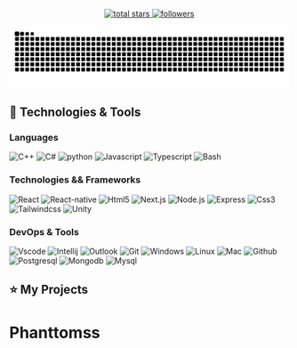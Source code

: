 <p align="center">
  <a href="https://github.com/Phanttomss?tab=repositories&sort=stargazers">
    <img alt="total stars" title="Total forks on GitHub" src="https://custom-icon-badges.herokuapp.com/badge/dynamic/json?logo=fork&host=formatted-dynamic-badges.herokuapp.com&formatter=metric&style=for-the-badge&color=ff0013&labelColor=ae1206&label=forks&query=$.forks&url=https://api.github-star-counter.workers.dev/user/Phanttomss"/>
  </a>
  <a href="https://github.com/Phanttomss?tab=followers">
    <img alt="followers" title="Follow me on Github" src="https://custom-icon-badges.herokuapp.com/github/followers/Phanttomss?color=236ad3&labelColor=1155ba&style=for-the-badge&logo=person-add&label=Follow&logoColor=white"/></a>
</p>

![github contribution grid snake animation](https://raw.githubusercontent.com/0-don/0-don/output/github-contribution-grid-snake-dark.svg)

## 🔧 Technologies & Tools

### Languages
![C++](https://img.shields.io/badge/C%2B%2B-black?style=flat-square&logo=c%2B%2B)
![C#](https://img.shields.io/badge/C%23-black?style=flat-square&logo=C%23)
![python](https://img.shields.io/badge/Python-black?style=flat-square&logo=python)
![Javascript](https://img.shields.io/badge/Javascript-black?style=flat-square&logo=Javascript)
![Typescript](https://img.shields.io/badge/Typescript-black?style=flat-square&logo=typescript)
![Bash](https://img.shields.io/badge/Bash-black?style=flat-square&logo=gnu-bash)

### Technologies && Frameworks

![React](https://img.shields.io/badge/React-black?style=flat-square&logo=react)
![React-native](https://img.shields.io/badge/React_native-black?style=flat-square&logo=react)
![Html5](https://img.shields.io/badge/Html5-black?style=flat-square&logo=html5)
![Next.js](https://img.shields.io/badge/Next.js-black?style=flat-square&logo=next.js)
![Node.js](https://img.shields.io/badge/Node.js-black?style=flat-square&logo=node.js)
![Express](https://img.shields.io/badge/Express-black?style=flat-square&logo=express)
![Css3](https://img.shields.io/badge/Css3-black?style=flat-square&logo=css3&logoColor=1572B6)
![Tailwindcss](https://img.shields.io/badge/Tailwindcss-black?style=flat-square&logo=tailwindcss)
![Unity](https://img.shields.io/badge/Unity-black?style=flat-square&logo=Unity)

### DevOps & Tools

![Vscode](https://img.shields.io/badge/Vscode-black?style=flat-square&logo=visual-studio-code&logoColor=007ACC)
![Intellij](https://img.shields.io/badge/Intellij-black?style=flat-square&logo=intellij-idea)
![Outlook](https://custom-icon-badges.herokuapp.com/badge/Outlook-black.svg?logo=outlook&logoColor=blue&style=flat-square)
![Git](https://img.shields.io/badge/Git-black?style=flat-square&logo=git)
![Windows](https://img.shields.io/badge/Windows-black?style=flat-square&logo=windows&logoColor=0078D6)
![Linux](https://img.shields.io/badge/Linux-black?style=flat-square&logo=linux)
![Mac](https://img.shields.io/badge/Mac-black?style=flat-square&logo=Apple)
![Github](https://img.shields.io/badge/Github-black?style=flat-square&logo=github)
![Postgresql](https://img.shields.io/badge/Postgresql-black?style=flat-square&logo=postgresql)
![Mongodb](https://img.shields.io/badge/Mongodb-black?style=flat-square&logo=mongodb)
![Mysql](https://img.shields.io/badge/Mysql-black?style=flat-square&logo=mysql)

## ⭐ My Projects

# Phanttomss
